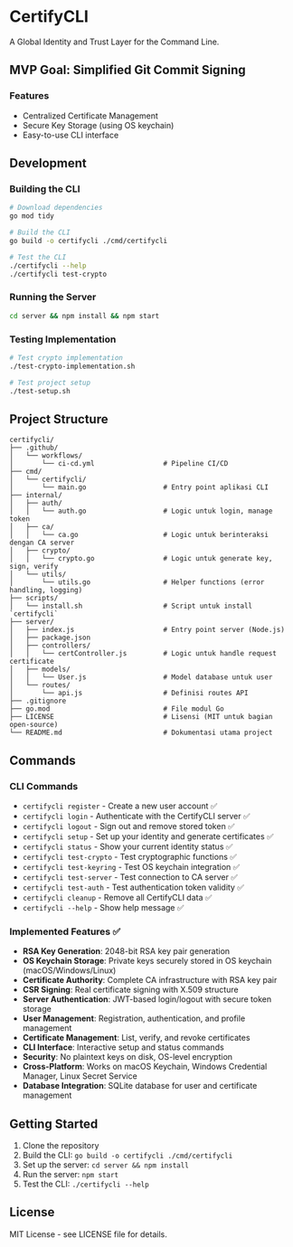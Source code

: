 # CertifyCLI

A Global Identity and Trust Layer for the Command Line.

## MVP Goal: Simplified Git Commit Signing

### Features
- Centralized Certificate Management
- Secure Key Storage (using OS keychain)
- Easy-to-use CLI interface

## Development

### Building the CLI
```bash
# Download dependencies
go mod tidy

# Build the CLI
go build -o certifycli ./cmd/certifycli

# Test the CLI
./certifycli --help
./certifycli test-crypto
```

### Running the Server
```bash
cd server && npm install && npm start
```

### Testing Implementation
```bash
# Test crypto implementation
./test-crypto-implementation.sh

# Test project setup
./test-setup.sh
```

## Project Structure

```
certifycli/
├── .github/
│   └── workflows/
│       └── ci-cd.yml                 # Pipeline CI/CD
├── cmd/
│   └── certifycli/
│       └── main.go                   # Entry point aplikasi CLI
├── internal/
│   ├── auth/
│   │   └── auth.go                   # Logic untuk login, manage token
│   ├── ca/
│   │   └── ca.go                     # Logic untuk berinteraksi dengan CA server
│   ├── crypto/
│   │   └── crypto.go                 # Logic untuk generate key, sign, verify
│   └── utils/
│       └── utils.go                  # Helper functions (error handling, logging)
├── scripts/
│   └── install.sh                    # Script untuk install `certifycli`
├── server/
│   ├── index.js                      # Entry point server (Node.js)
│   ├── package.json
│   ├── controllers/
│   │   └── certController.js         # Logic untuk handle request certificate
│   ├── models/
│   │   └── User.js                   # Model database untuk user
│   └── routes/
│       └── api.js                    # Definisi routes API
├── .gitignore
├── go.mod                            # File modul Go
├── LICENSE                           # Lisensi (MIT untuk bagian open-source)
└── README.md                         # Dokumentasi utama project
```

## Commands

### CLI Commands
- `certifycli register` - Create a new user account ✅
- `certifycli login` - Authenticate with the CertifyCLI server ✅
- `certifycli logout` - Sign out and remove stored token ✅
- `certifycli setup` - Set up your identity and generate certificates ✅
- `certifycli status` - Show your current identity status ✅
- `certifycli test-crypto` - Test cryptographic functions ✅
- `certifycli test-keyring` - Test OS keychain integration ✅
- `certifycli test-server` - Test connection to CA server ✅
- `certifycli test-auth` - Test authentication token validity ✅
- `certifycli cleanup` - Remove all CertifyCLI data ✅
- `certifycli --help` - Show help message ✅

### Implemented Features ✅
- **RSA Key Generation**: 2048-bit RSA key pair generation
- **OS Keychain Storage**: Private keys securely stored in OS keychain (macOS/Windows/Linux)
- **Certificate Authority**: Complete CA infrastructure with RSA key pair
- **CSR Signing**: Real certificate signing with X.509 structure
- **Server Authentication**: JWT-based login/logout with secure token storage
- **User Management**: Registration, authentication, and profile management
- **Certificate Management**: List, verify, and revoke certificates
- **CLI Interface**: Interactive setup and status commands
- **Security**: No plaintext keys on disk, OS-level encryption
- **Cross-Platform**: Works on macOS Keychain, Windows Credential Manager, Linux Secret Service
- **Database Integration**: SQLite database for user and certificate management

## Getting Started

1. Clone the repository
2. Build the CLI: `go build -o certifycli ./cmd/certifycli`
3. Set up the server: `cd server && npm install`
4. Run the server: `npm start`
5. Test the CLI: `./certifycli --help`

## License

MIT License - see LICENSE file for details.
